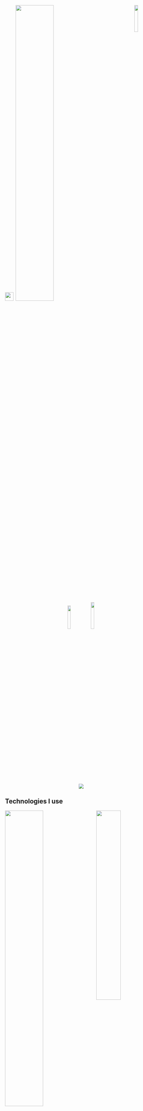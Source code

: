 
# <img src="https://user-images.githubusercontent.com/5679180/79618120-0daffb80-80be-11ea-819e-d2b0fa904d07.gif" width="28px"> <img width="50%" src= "https://readme-typing-svg.demolab.com?font=Fira+Code&pause=1000&color=FFFFFF&background=FF6AAA00&vCenter=false&multiline=true&width=435&height=30&lines=Hi+there%2C+I'm+Kita."><img align="right" width="15%" src="https://komarev.com/ghpvc/?username=furinajpg&color=191717">

<div align="center">


<div align="left" width="100%">


<p align="center">
  <a href="https://github.com/tokyoshades" target"blank_"><img width="14%" src="https://img.shields.io/badge/GitHub%20-000000.svg?&style=for-the-badge&logo=github&logoColor=white"></a>
  <a href="https://open.spotify.com/user/cd92kcy4bhtcyyhkyhiq5xhu6?si=85eb603f1a824c4b" target"blank_"><img width="15%" src="https://img.shields.io/badge/Spotify%20-000000.svg?&style=for-the-badge&logo=spotify&logoColor=white"></a>
 <p>

<p align="center">
<img src="https://lanyard.kyrie25.me/api/971120135656058901?decoration=true&gradient=443e6f-332d5e-251f50-211d3c&useDisplayName=true&animationDuration=2s&waveColor=251f50&imgStyle=square&imgBorderRadius=25px&bg=000000&idleMessage=bleached" <p href="https://discord.com/users/971120135656058901" target="blank_"></p>

## Technologies I use

<img width="50%" align="center" src="https://skillicons.dev/icons?i=python,js,nodejs,ts,next,html,css,sass,atom,ps,ae,ai,pr,figma&perline=7">
<img  align="right" width="40%" src="https://count.getloli.com/get/@:tokyoshades?theme=asoul">

<p align="left">
I'm not compeletly good at all.
</p>

<p align="right">
I't counts wrong i think...
</p>

## My Stats

<div align="left" width="100%">

<img width="40%" src="https://github-readme-stats.vercel.app/api?username=tokyoshades&show_icons=false&theme=rose_pine&hide_border=true&bg_color=0D1117">
<img width="40%" src="https://github-readme-stats.vercel.app/api/top-langs/?username=tokyoshades&theme=rose_pine&hide_border=true&include_all_commits=true&count_private=true&layout=donut&bg_color=0D1117">

<img src="https://github-readme-activity-graph.vercel.app/graph?username=tokyoshades&theme=react-dark">
